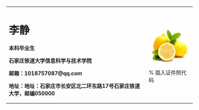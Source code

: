 <table border="0">
  <tr>
    <td width="75%">
      <h1>李静</h1>
      <p><b>本科毕业生</b></p>
      <p><b>石家庄铁道大学信息科学与技术学院</b></p>
      <p><b>邮箱：1018757087@qq.com</b></p>
       <p><b>地址：地址：石家庄市长安区北二环东路17号石家庄铁道大学，邮编050000</b></p>
    </td>
    <td width="25%">
      <img src="/zhengjianzhao.jpg" width="100%">      % 插入证件照代码
    </td>
  </tr>
</table>
